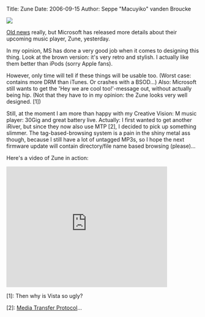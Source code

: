 Title: Zune
Date: 2006-09-15
Author: Seppe "Macuyiko" vanden Broucke

![](http://www.blogsmithmedia.com/www.engadget.com/media/2006/09/ms-zune-1.jpg)  
[Old news](http://www.engadget.com/2006/09/14/microsoft-launches-the-zune/) really, but Microsoft has released more details about their upcoming music player, Zune, yesterday.  
In my opinion, MS has done a very good job when it comes to designing this thing. Look at the brown version: it's very retro and stylish. I actually like them better than iPods (sorry Apple fans).  
However, only time will tell if these things will be usable too. (Worst case: contains more DRM than iTunes. Or crashes with a BSOD...) Also: Microsoft still wants to get the 'Hey we are cool too!'-message out, without actually being hip. (Not that they have to in my opinion: the Zune looks very well designed. [1])  
Still, at the moment I am more than happy with my Creative Vision: M music player: 30Gig and great battery live. Actually: I first wanted to get another iRiver, but since they now also use MTP [2], I decided to pick up something slimmer. The tag-based-browsing system is a pain in the shiny metal ass though, because I still have a lot of untagged MP3s, so I hope the next firmware update will contain directory/file name based browsing (please)...  
Here's a video of Zune in action:<iframe width="420" height="315" src="http://www.youtube.com/embed/zMmD6a8N8Q4?rel=0" frameborder="0" allowfullscreen></iframe> 
[1]: Then why is Vista so ugly?  
[2]: [Media Transfer Protocol](http://en.wikipedia.org/wiki/Media_Transfer_Protocol)... 
